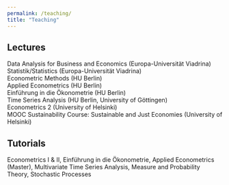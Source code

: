 ```yaml
---
permalink: /teaching/
title: "Teaching"
---
```



## Lectures

Data Analysis for Business and Economics (Europa-Universität Viadrina)  
Statistik/Statistics (Europa-Universität Viadrina)  
Econometric Methods (HU Berlin)  
Applied Econometrics (HU Berlin)  
Einführung in die Ökonometrie (HU Berlin)  
Time Series Analysis (HU Berlin, University of Göttingen)  
Econometrics 2 (University of Helsinki)  
MOOC Sustainability Course: Sustainable and Just Economies (University of Helsinki)  

## Tutorials

Econometrics I & II, Einführung in die Ökonometrie, Applied Econometrics (Master), Multivariate Time Series Analysis, Measure and Probability Theory, Stochastic Processes

